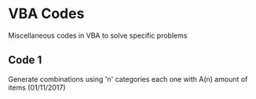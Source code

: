 # VBA Codes

Miscellaneous codes in VBA to solve specific problems

## Code 1
Generate combinations using 'n' categories each one with A(n) amount of items (01/11/2017)
